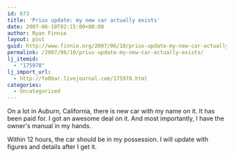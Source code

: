 ```yaml
---
id: 673
title: 'Prius update: my new car actually exists'
date: 2007-06-10T02:15:00+00:00
author: Ryan Finnie
layout: post
guid: http://www.finnie.org/2007/06/10/prius-update-my-new-car-actually-exists/
permalink: /2007/06/10/prius-update-my-new-car-actually-exists/
lj_itemid:
  - "175978"
lj_import_url:
  - http://fo0bar.livejournal.com/175978.html
categories:
  - Uncategorized
---
```

On a lot in Auburn, California, there is new car with my name on it. It has been paid for. I got an awesome deal on it. And most importantly, I have the owner's manual in my hands.

Within 12 hours, the car should be in my possession. I will update with figures and details after I get it.
